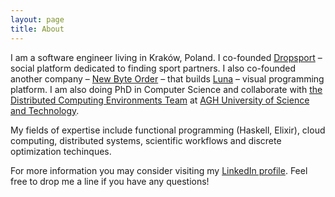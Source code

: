 ```yaml
---
layout: page
title: About
---
```


I am a software engineer living in Kraków, Poland. I co-founded [Dropsport](http://dropsport.com) – social platform dedicated to finding sport partners. I also co-founded another company – [New Byte Order](http://www.newbyteorder.com) – that builds [Luna](http://www.luna-lang,org) – visual programming platform. I am also doing PhD in Computer Science and collaborate with [the Distributed Computing Environments Team](http://dice-cyfronet.github.io) at [AGH University of Science and Technology](http://agh.edu.pl).

My fields of expertise include functional programming (Haskell, Elixir), cloud computing, distributed systems, scientific workflows and discrete optimization techinques.

For more information you may consider visiting my [LinkedIn profile](http://linkedin.com/in/kfigiela). Feel free to drop me a line if you have any questions!
